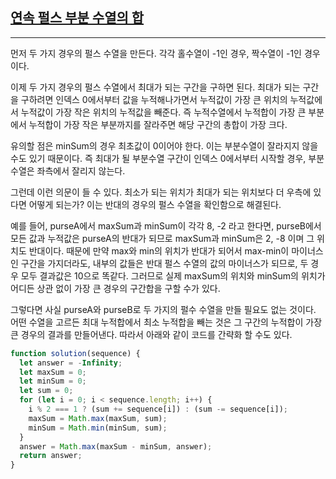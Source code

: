 ## [연속 펄스 부분 수열의 합](https://school.programmers.co.kr/learn/courses/30/lessons/161988)

---

먼저 두 가지 경우의 펄스 수열을 만든다. 각각 홀수열이 -1인 경우, 짝수열이 -1인 경우이다.

이제 두 가지 경우의 펄스 수열에서 최대가 되는 구간을 구하면 된다. 최대가 되는 구간을 구하려면 인덱스 0에서부터 값을 누적해나가면서 누적값이 가장 큰 위치의 누적값에서 누적값이 가장 작은 위치의 누적값을 빼준다. 즉 누적수열에서 누적합이 가장 큰 부분에서 누적합이 가장 작은 부분까지를 잘라주면 해당 구간의 총합이 가장 크다.

유의할 점은 minSum의 경우 최초값이 0이어야 한다. 이는 부분수열이 잘라지지 않을 수도 있기 때문이다. 즉 최대가 될 부분수열 구간이 인덱스 0에서부터 시작할 경우, 부분수열은 좌측에서 잘리지 않는다.

그런데 이런 의문이 들 수 있다. 최소가 되는 위치가 최대가 되는 위치보다 더 우측에 있다면 어떻게 되는가?
이는 반대의 경우의 펄스 수열을 확인함으로 해결된다.

예를 들어, purseA에서 maxSum과 minSum이 각각 8, -2 라고 한다면, purseB에서 모든 값과 누적값은 purseA의 반대가 되므로 maxSum과 minSum은 2, -8 이며 그 위치도 반대이다. 때문에 만약 max와 min의 위치가 반대가 되어서 max-min이 마이너스인 구간을 가지더라도, 내부의 값들은 반대 펄스 수열의 값의 마이너스가 되므로, 두 경우 모두 결과값은 10으로 똑같다. 그러므로 실제 maxSum의 위치와 minSum의 위치가 어디든 상관 없이 가장 큰 경우의 구간합을 구할 수가 있다.

그렇다면 사실 purseA와 purseB로 두 가지의 펄수 수열을 만들 필요도 없는 것이다. 어떤 수열을 고르든 최대 누적합에서 최소 누적합을 빼는 것은 그 구간의 누적합이 가장 큰 경우의 결과를 만들어낸다. 따라서 아래와 같이 코드를 간략화 할 수도 있다.

```javascript
function solution(sequence) {
  let answer = -Infinity;
  let maxSum = 0;
  let minSum = 0;
  let sum = 0;
  for (let i = 0; i < sequence.length; i++) {
    i % 2 === 1 ? (sum += sequence[i]) : (sum -= sequence[i]);
    maxSum = Math.max(maxSum, sum);
    minSum = Math.min(minSum, sum);
  }
  answer = Math.max(maxSum - minSum, answer);
  return answer;
}
```
